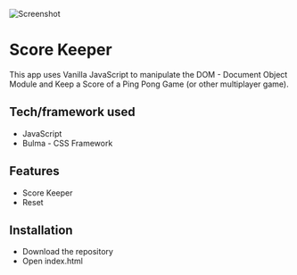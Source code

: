 ![Screenshot](Screenshot "Screenshot")

# Score Keeper
This app uses Vanilla JavaScript to manipulate the DOM - Document Object Module and Keep a Score of a Ping Pong Game (or other multiplayer game).

## Tech/framework used
* JavaScript
* Bulma - CSS Framework

## Features
* Score Keeper
* Reset

## Installation 
* Download the repository
* Open index.html

